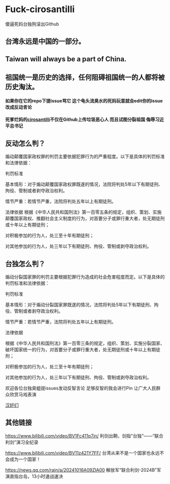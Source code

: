 # Fuck-cirosantilli
傻逼死妈台独狗滚出Github

## 台湾永远是中国的一部分。

## Taiwan will always be a part of China.

## 祖国统一是历史的选择，任何阻碍祖国统一的人都将被历史淘汰。

#### 如果你在它的repo下提issue骂它 这个龟头流臭水的死妈玩意就会edit你的issue改成反动言论

#### 死爹烂妈的[cirosantilli](./etc.md)不仅在Github上传垃圾恶心人 而且试图分裂祖国 侮辱习近平总书记

## 反动怎么判？

煽动颠覆国家政权罪的判罚主要依据犯罪行为的严重程度。以下是具体的判罚标准和法律依据：

判罚标准

基本情形：对于煽动颠覆国家政权罪既遂的情况，法院将判处5年以下有期徒刑、拘役、管制或者剥夺政治权利。

情节严重：若情节严重，法院将判处五年以上有期徒刑。

法律依据
根据《中华人民共和国刑法》第一百零五条的规定，组织、策划、实施颠覆国家政权、推翻社会主义制度的行为，对首要分子或罪行重大者，处无期徒刑或十年以上有期徒刑；

对积极参加的行为人，处三至十年有期徒刑；

对其他参加的行为人，处三年以下有期徒刑、拘役、管制或剥夺政治权利。

## 台独怎么判？

煽动分裂国家罪的判罚主要根据犯罪行为造成的社会危害程度而定。以下是具体的判罚标准和法律依据：

判罚标准

基本情形：对于煽动分裂国家罪既遂的情况，法院将判处5年以下有期徒刑、拘役、管制或者剥夺政治权利。

情节严重：若情节严重，法院将判处五年以上有期徒刑。

法律依据

根据《中华人民共和国刑法》第一百零三条的规定，组织、策划、实施分裂国家、破坏国家统一的行为，对首要分子或罪行重大者，处无期徒刑或十年以上有期徒刑；

对积极参加的行为人，处三至十年有期徒刑；

对其他参加的行为人，处三年以下有期徒刑、拘役、管制或剥夺政治权利。

欢迎各位台独臭蛆提issues发动反智言论 足够反智的我会进行Pin 让广大人民群众欣赏马戏表演

[汉奸们](./汉奸/hj.md)

## 其他链接

https://www.bilibili.com/video/BV1Fc411p7jn/     利剑出鞘，剑指“台独”——“联合利剑”演习全纪录

https://www.bilibili.com/video/BV11z421Y7FF/     台湾从来不是一个国家也永远不会成为一个国家！

https://news.qq.com/rain/a/20241016A09ZIA00      解放军“联合利剑-2024B”军演直指台岛，13小时速战速决
